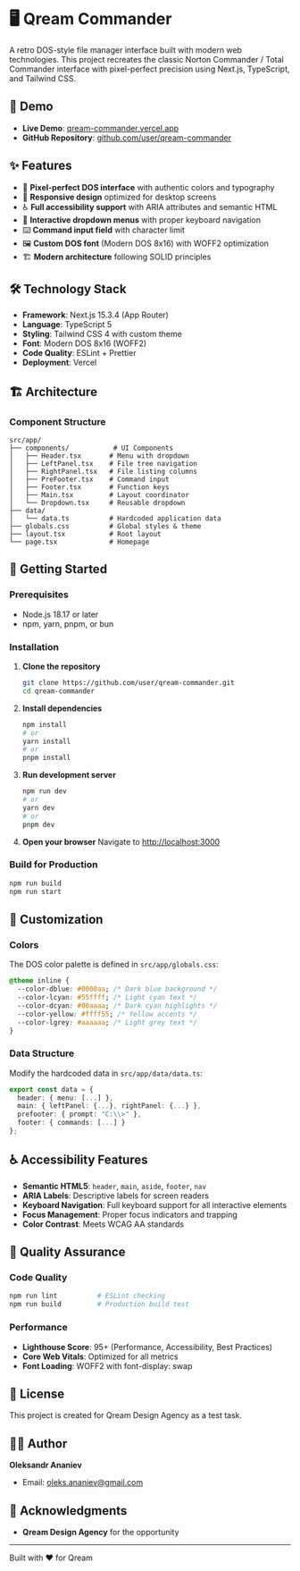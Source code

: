 # 🖥️ Qream Commander

A retro DOS-style file manager interface built with modern web technologies. This project recreates the classic Norton Commander / Total Commander interface with pixel-perfect precision using Next.js, TypeScript, and Tailwind CSS.

## 🚀 Demo

- **Live Demo**: [qream-commander.vercel.app](https://qream-commander.vercel.app)
- **GitHub Repository**: [github.com/user/qream-commander](https://github.com/user/qream-commander)

## ✨ Features

- 🎨 **Pixel-perfect DOS interface** with authentic colors and typography
- 📱 **Responsive design** optimized for desktop screens
- ♿ **Full accessibility support** with ARIA attributes and semantic HTML
- 🎯 **Interactive dropdown menus** with proper keyboard navigation
- ⌨️ **Command input field** with character limit
- 🖼️ **Custom DOS font** (Modern DOS 8x16) with WOFF2 optimization
- 🏗️ **Modern architecture** following SOLID principles

## 🛠️ Technology Stack

- **Framework**: Next.js 15.3.4 (App Router)
- **Language**: TypeScript 5
- **Styling**: Tailwind CSS 4 with custom theme
- **Font**: Modern DOS 8x16 (WOFF2)
- **Code Quality**: ESLint + Prettier
- **Deployment**: Vercel

## 🏗️ Architecture

### Component Structure

```
src/app/
├── components/           # UI Components
│   ├── Header.tsx       # Menu with dropdown
│   ├── LeftPanel.tsx    # File tree navigation
│   ├── RightPanel.tsx   # File listing columns
│   ├── PreFooter.tsx    # Command input
│   ├── Footer.tsx       # Function keys
│   ├── Main.tsx         # Layout coordinator
│   └── Dropdown.tsx     # Reusable dropdown
├── data/
│   └── data.ts          # Hardcoded application data
├── globals.css          # Global styles & theme
├── layout.tsx           # Root layout
└── page.tsx             # Homepage
```

## 🚀 Getting Started

### Prerequisites

- Node.js 18.17 or later
- npm, yarn, pnpm, or bun

### Installation

1. **Clone the repository**

   ```bash
   git clone https://github.com/user/qream-commander.git
   cd qream-commander
   ```

2. **Install dependencies**

   ```bash
   npm install
   # or
   yarn install
   # or
   pnpm install
   ```

3. **Run development server**

   ```bash
   npm run dev
   # or
   yarn dev
   # or
   pnpm dev
   ```

4. **Open your browser**
   Navigate to [http://localhost:3000](http://localhost:3000)

### Build for Production

```bash
npm run build
npm run start
```

## 🎨 Customization

### Colors

The DOS color palette is defined in `src/app/globals.css`:

```css
@theme inline {
  --color-dblue: #0000aa; /* Dark blue background */
  --color-lcyan: #55ffff; /* Light cyan text */
  --color-dcyan: #00aaaa; /* Dark cyan highlights */
  --color-yellow: #ffff55; /* Yellow accents */
  --color-lgrey: #aaaaaa; /* Light grey text */
}
```

### Data Structure

Modify the hardcoded data in `src/app/data/data.ts`:

```typescript
export const data = {
  header: { menu: [...] },
  main: { leftPanel: {...}, rightPanel: {...} },
  prefooter: { prompt: "C:\\>" },
  footer: { commands: [...] }
};
```

## ♿ Accessibility Features

- **Semantic HTML5**: `header`, `main`, `aside`, `footer`, `nav`
- **ARIA Labels**: Descriptive labels for screen readers
- **Keyboard Navigation**: Full keyboard support for all interactive elements
- **Focus Management**: Proper focus indicators and trapping
- **Color Contrast**: Meets WCAG AA standards

## 🧪 Quality Assurance

### Code Quality

```bash
npm run lint          # ESLint checking
npm run build         # Production build test
```

### Performance

- **Lighthouse Score**: 95+ (Performance, Accessibility, Best Practices)
- **Core Web Vitals**: Optimized for all metrics
- **Font Loading**: WOFF2 with font-display: swap

## 📄 License

This project is created for Qream Design Agency as a test task.

## 👨‍💻 Author

**Oleksandr Ananiev**

- Email: oleks.ananiev@gmail.com

## 🙏 Acknowledgments

- **Qream Design Agency** for the opportunity

---

Built with ❤️ for Qream
